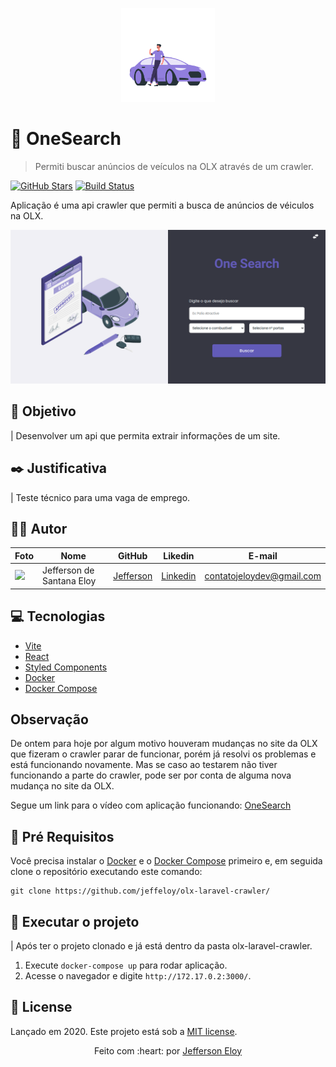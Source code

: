 <p align="center">
   <img src="./.github/header-logo.svg" width="150"/>
</p>

# :car: OneSearch

> Permiti buscar anúncios de veículos na OLX através de um crawler.

[![GitHub Stars][github-stars]][github-stars]
[![Build Status][build-status]][build-status]

Aplicação é uma api crawler que permiti a busca de anúncios de véiculos na OLX.

<p align="center">
  <img src="./.github/home.png">
</p>

## :nazar_amulet: Objetivo

| Desenvolver um api que permita extrair informações de um site.

## :black_nib: Justificativa

| Teste técnico para uma vaga de emprego.

## :man_technologist: Autor

| Foto                                                                                                                             | Nome                      | GitHub                                   | Likedin                                                 | E-mail                    |
| -------------------------------------------------------------------------------------------------------------------------------- | ------------------------- | ---------------------------------------- | ------------------------------------------------------- | ------------------------- |
| <img src="https://avatars2.githubusercontent.com/u/56545903?s=400&u=7445f50f4a7c02a76fef37d74a1f84b2bf2c7109&v=4" width="100px"> | Jefferson de Santana Eloy | [Jefferson](https://github.com/jeffeloy) | [Linkedin](https://www.linkedin.com/in/jefferson-eloy/) | contatojeloydev@gmail.com |

## :computer: Tecnologias

- [Vite](https://vitejs.dev/)
- [React](https://pt-br.reactjs.org/)
- [Styled Components](https://styled-components.com/)
- [Docker](https://www.docker.com/)
- [Docker Compose](https://docs.docker.com/compose/)

## Observação

De ontem para hoje por algum motivo houveram mudanças no site da OLX que fizeram o crawler parar de funcionar, porém já resolvi os problemas e está funcionando novamente.
Mas se caso ao testarem não tiver funcionando a parte do crawler, pode ser por conta de alguma nova mudança no site da OLX.

Segue um link para o vídeo com aplicação funcionando:
[OneSearch](https://drive.google.com/file/d/1SUVMsYqV8dvQx0_IO7_BpYu7GAlUDmdC/view?usp=sharing)

## :construction_worker: Pré Requisitos

Você precisa instalar o [Docker](https://www.docker.com/) e o [Docker Compose](https://docs.docker.com/compose/) primeiro e, em seguida clone o repositório executando este comando:

```
git clone https://github.com/jeffeloy/olx-laravel-crawler/
```

## :wrench: Executar o projeto
| Após ter o projeto clonado e já está dentro da pasta olx-laravel-crawler.

1. Execute `docker-compose up` para rodar aplicação.
2. Acesse o navegador e digite `http://172.17.0.2:3000/`.

## :open_book: License

Lançado em 2020.
Este projeto está sob a [MIT license](https://github.com/jeffeloy/olx-laravel-crawler/blob/master/LICENSE).

<p align="center">
    Feito com :heart: por <a href="https://github.com/jeffeloy">Jefferson Eloy</a>
</p>

<!-- Markdown link & img dfn's -->

[github-stars]: https://img.shields.io/github/stars/jeffeloy/olx-laravel-crawler?logoColor=04D361&style=social
[build-status]: https://img.shields.io/travis/dbader/node-datadog-metrics/master.svg?color=04D361&style=plastic
